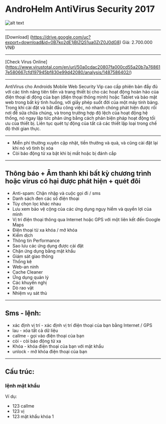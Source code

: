# AndroHelm AntiVirus Security 2017
![alt text](https://lh3.googleusercontent.com/QLQdGVmQK1lw348CIJC7ZHLtTEOYOTRmF1c2fQx_6cNWnsz7rrUVTLLL8SluiYP2wMw=w300-rw "AndroHelm AntiVirus Security 2017")
***
[Download] (https://drive.google.com/uc?export=download&id=0B7ko2dE1jBIZQS1ua0ZrZ0J0dG8) Giá: 2.700.000 VNĐ
***
[Check Virus Online] (https://www.virustotal.com/en/url/50a0cdac20807fa000cd55a20b7a768617e580667cfd197945bf830e99d42080/analysis/1487586402/)
***
AntiVirus cho Androids Mobile Web Security Vip cao cấp phiên bản đầy đủ với các tính năng tiên tiến và trang thiết bị cho các hoạt động hoàn hảo của điện thoại di động của bạn (điện thoại thông minh) hoặc Tablet và bảo mật web trong bất kỳ tình huống, với giấy phép suốt đời của một máy tính bảng. Trong khi cài đặt và bắt đầu công việc, nó nhanh chóng phát hiện được rối nơi để sửa chữa chúng, và trong trường hợp độ lệch của hoạt động hệ thống, nó ngay lập tức phản ứng bằng cách phản biện pháp hoạt động tối ưu của thiết bị. Liên tục quét tự động của tất cả các thiết lập loại trong chế độ thời gian thực.
***
+ Miễn phí thường xuyên cập nhật, tiền thưởng và quà, và cũng cài đặt lại khi nó vô tình bị xóa
+ Còi báo động từ xa bật khi bị mất hoặc bị đánh cắp
***
## Thông báo + Âm thanh khi bất kỳ chương trình hoặc virus có hại được phát hiện + quét đôi

+ Anti-spam: Chặn nhập và cuộc gọi đi / sms
+ Danh sách đen các số điện thoại
+ Tùy chọn lọc khác nhau
+ Lưu xem bảo vệ cộng của các ứng dụng nguy hiểm và quyền lợi của mình
+ Vị trí điện thoại thông qua Internet hoặc GPS với một liên kết đến Google Maps
+ Điện thoại từ xa khóa / mở khóa
+ Kiểm dịch
+ Thông tin Performance
+ Sao lưu các ứng dụng được cài đặt
+ Chặn ứng dụng bằng mật khẩu
+ Giám sát giao thông
+ Thống kê
+ Web-an ninh
+ Cache Cleaner
+ Ứng dụng quản lý
+ Các khuyến nghị
+ Dò rao vặt
+ Nhiệm vụ sát thủ
***
## Sms - lệnh:

* xác định vị trí - xác định vị trí điện thoại của bạn bằng Internet / GPS
* lau - xóa tất cả dữ liệu
* callme - gọi vào điện thoại của bạn
* còi - còi báo động từ xa
* Khóa - khóa điện thoại của bạn với mật khẩu
* unlock - mở khóa điện thoại của bạn
***

## Cấu trúc:
### lệnh mật khẩu
Ví dụ:
* 123 callme
* 123 vị
* 123 mật khẩu khóa 1

